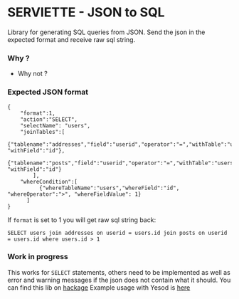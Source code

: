 # SERVIETTE - JSON to SQL 
  Library for generating SQL queries from JSON. 
  Send the json in the expected format and receive raw sql string.
### Why ?
- Why not ?

### Expected JSON format
````
{
	"format":1,
    "action":"SELECT",
    "selectName": "users",
    "joinTables":[
    	  {"tablename":"addresses","field":"userid","operator":"=","withTable":"users", "withField":"id"},
          {"tablename":"posts","field":"userid","operator":"=","withTable":"users", "withField":"id"}
    	],
    "whereCondition":[
          {"whereTableName":"users","whereField":"id", "whereOperator":">", "whereFieldValue": 1}
      ]
}
````

If `format` is set to 1 you will get raw sql string back:

````
SELECT users join addresses on userid = users.id join posts on userid = users.id where users.id > 1
````

### Work in progress
This works for `SELECT` statements, others need to be implemented as well as error and warning messages if the json does not contain what it should. 
You can find this lib on [hackage](https://hackage.haskell.org/package/serviette)
Example usage with Yesod is [here](https://github.com/v0d1ch/serviette-yesod-example)

